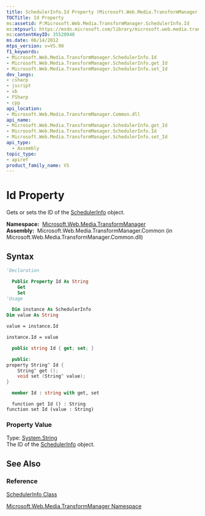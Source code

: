 ```yaml
---
title: SchedulerInfo.Id Property (Microsoft.Web.Media.TransformManager)
TOCTitle: Id Property
ms:assetid: P:Microsoft.Web.Media.TransformManager.SchedulerInfo.Id
ms:mtpsurl: https://msdn.microsoft.com/library/microsoft.web.media.transformmanager.schedulerinfo.id(v=VS.90)
ms:contentKeyID: 35520948
ms.date: 06/14/2012
mtps_version: v=VS.90
f1_keywords:
- Microsoft.Web.Media.TransformManager.SchedulerInfo.Id
- Microsoft.Web.Media.TransformManager.SchedulerInfo.get_Id
- Microsoft.Web.Media.TransformManager.SchedulerInfo.set_Id
dev_langs:
- csharp
- jscript
- vb
- FSharp
- cpp
api_location:
- Microsoft.Web.Media.TransformManager.Common.dll
api_name:
- Microsoft.Web.Media.TransformManager.SchedulerInfo.get_Id
- Microsoft.Web.Media.TransformManager.SchedulerInfo.Id
- Microsoft.Web.Media.TransformManager.SchedulerInfo.set_Id
api_type:
  - Assembly
topic_type:
- apiref
product_family_name: VS
---
```


# Id Property

Gets or sets the ID of the [SchedulerInfo](schedulerinfo-class-microsoft-web-media-transformmanager.md) object.

**Namespace:**  [Microsoft.Web.Media.TransformManager](microsoft-web-media-transformmanager-namespace.md)  
**Assembly:**  Microsoft.Web.Media.TransformManager.Common (in Microsoft.Web.Media.TransformManager.Common.dll)

## Syntax

```vb
'Declaration

  Public Property Id As String
    Get
    Set
'Usage

  Dim instance As SchedulerInfo
Dim value As String

value = instance.Id

instance.Id = value
```

```csharp
  public string Id { get; set; }
```

```cpp
  public:
property String^ Id {
    String^ get ();
    void set (String^ value);
}
```

``` fsharp
  member Id : string with get, set
```

```jscript
  function get Id () : String
function set Id (value : String)
```

### Property Value

Type: [System.String](https://msdn.microsoft.com/library/s1wwdcbf)  
The ID of the [SchedulerInfo](schedulerinfo-class-microsoft-web-media-transformmanager.md) object.  

## See Also

### Reference

[SchedulerInfo Class](schedulerinfo-class-microsoft-web-media-transformmanager.md)

[Microsoft.Web.Media.TransformManager Namespace](microsoft-web-media-transformmanager-namespace.md)
